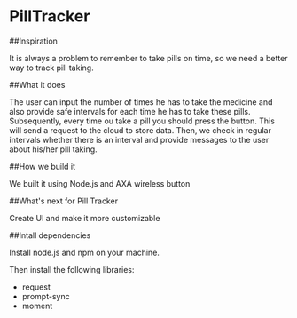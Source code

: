 # PillTracker

##Inspiration

It is always a problem to remember to take pills on time, so we need a better way to track pill taking.

##What it does

The user can input the number of times he has to take the medicine and also provide safe intervals for each time he has to take these pills. Subsequently, every time ou take a pill you should press the button. This will send a request to the cloud to store data. Then, we check in regular intervals whether there is an interval and provide messages to the user about his/her pill taking.

##How we build it

We built it using Node.js and AXA wireless button

##What's next for Pill Tracker

Create UI and make it more customizable

##Intall dependencies

Install node.js and npm on your machine.

Then install the following libraries:

* request 
* prompt-sync
* moment
